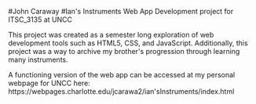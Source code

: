 #John Caraway
#Ian's Instruments Web App Development project for ITSC_3135 at UNCC

<p>This project was created as a semester long exploration of web development tools such as HTML5, CSS, and JavaScript. Additionally, this project was a way to archive my brother's progression through learning many instruments.

<p>A functioning version of the web app can be accessed at my personal webpage for UNCC here: https://webpages.charlotte.edu/jcarawa2/ian'sInstruments/index.html 